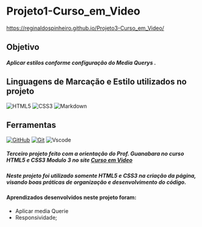 # Projeto1-Curso_em_Video

https://reginaldospinheiro.github.io/Projeto3-Curso_em_Video/

## Objetivo
##### Aplicar estilos conforme configuração do Media Querys .

## Linguagens de Marcação e Estilo utilizados no projeto

![HTML5](https://img.shields.io/badge/HTML5-E34F26?style=for-the-badge&logo=html5&logoColor=white)
![CSS3](https://img.shields.io/badge/CSS3-1572B6?style=for-the-badge&logo=css3&logoColor=white)
![Markdown](https://img.shields.io/badge/Markdown-000?style=for-the-badge&logo=markdown)


## Ferramentas
[![GitHub](https://img.shields.io/badge/GitHub-000?style=for-the-badge&logo=github&logoColor=30A3DC)](https://docs.github.com/)
[![Git](https://img.shields.io/badge/Git-000?style=for-the-badge&logo=git&logoColor=E94D5F)](https://git-scm.com/doc) 
![Vscode](https://img.shields.io/badge/Vscode-007ACC?style=for-the-badge&logo=visual-studio-code&logoColor=white)

##### Terceiro projeto feito com a orientação do **Prof. Guanabara** no curso HTML5 e CSS3 Modulo 3 no site [Curso em Video](https://www.cursoemvideo.com)

##### Neste projeto foi utilizado somente HTML5 e CSS3 na criação da página, visando boas práticas de organização e desenvolvimento do código.

#### Aprendizados desenvolvidos neste projeto foram:
* Aplicar media Querie
* Responsividade;

